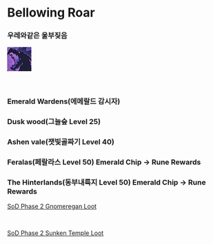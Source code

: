 # Bellowing Roar

### 우레와같은 울부짖음 
![우레와같은울부짖음](./res/우레와같은울부짖음.png)

<br/>

### Emerald Wardens(에메랄드 감시자)
### Dusk wood(그늘숲 Level 25)
### Ashen vale(잿빛골짜기 Level 40)
### Feralas(페랄라스 Level 50) Emerald Chip -> Rune Rewards
### The Hinterlands(동부내륙지 Level 50) Emerald Chip -> Rune Rewards

[SoD Phase 2 Gnomeregan Loot](https://www.wowhead.com/classic/ko/news/%EB%94%94%EC%8A%A4%EC%BB%A4%EB%B2%84%EB%A6%AC-%EC%8B%9C%EC%A6%8C-2%EB%8B%A8%EA%B3%84-1-15-1-%ED%8C%A8%EC%B9%98-ptr-%EB%82%B4-%EB%86%88%EB%A6%AC%EA%B1%B4-%EC%A0%84%EB%A6%AC%ED%92%88-%EB%8D%B0%EC%9D%B4%ED%84%B0%EB%A7%88%EC%9D%B4%EB%8B%9D-337464)   

<br/>

[SoD Phase 2 Sunken Temple Loot](https://www.wowhead.com/classic/guide/season-of-discovery/sunken-temple-level-up-raid-loot)